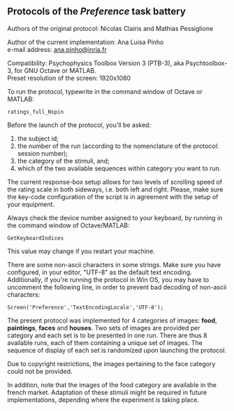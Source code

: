 ## Protocols of the *Preference* task battery

Authors of the original protocol: Nicolas Clairis and Mathias Pessiglione  

Author of the current implementation: Ana Luisa Pinho  
e-mail address: ana.pinho@inria.fr  

Compatibility: Psychophysics Toolbox Version 3 (PTB-3), aka Psychtoolbox-3, for GNU Octave or MATLAB.  
Preset resolution of the screen: 1920x1080

To run the protocol, typewrite in the command window of Octave or MATLAB:  

`ratings_full_Nspin`

Before the launch of the protocol, you'll be asked:  

1. the subject id;  
2. the number of the run (according to the nomenclature of the protocol: session number);  
3. the category of the stimuli, and; 
4. which of the two available sequences within category you want to run.  

The current response-box setup allows for two levels of scrolling speed of the rating scale in both sideways, i.e. both left and right. Please, make sure the key-code configuration of the script is in agreement with the setup of your equipment.

Always check the device number assigned to your keyboard, by running in the command window of Octave/MATLAB:  

`GetKeyboardIndices`

This value may change if you restart your machine.

There are some non-ascii characters in some strings. Make sure you have configured, in your editor, "UTF-8" as the default text encoding. Additionally, if you're running the protocol in Win OS, you may have to uncomment the following line, in order to prevent bad decoding of non-ascii characters:

`Screen('Preference','TextEncodingLocale','UTF-8');`

The present protocol was implemented for 4 categories of images: __food__, __paintings__, __faces__ and __houses__. Two sets of images are provided per category and each set is to be presented in one run. There are thus 8 available runs, each of them containing a unique set of images. The sequence of display of each set is randomized upon launching the protocol.  

Due to copyright restrictions, the images pertaining to the face category could not be provided.  

In addition, note that the images of the food category are available in the french market. Adaptation of these stimuli might be required in future implementations, depending where the experiment is taking place.


